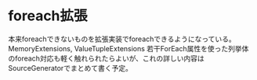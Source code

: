 ﻿# foreach拡張
本来foreachできないものを拡張実装でforeachできるようになっている。
MemoryExtensions, ValueTupleExtensions
若干ForEach属性を使った列挙体のforeach対応も軽く触れられたらよいが、これの詳しい内容はSourceGeneratorでまとめて書く予定。